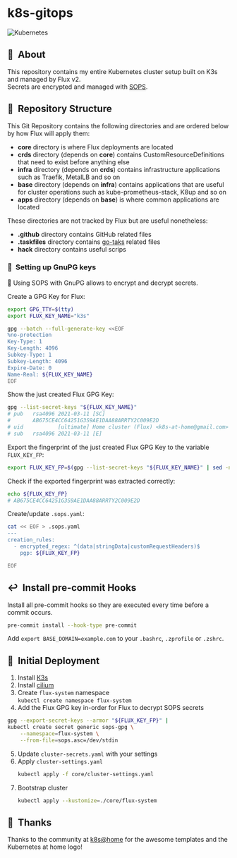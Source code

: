 # k8s-gitops

![Kubernetes](https://i.imgur.com/p1RzXjQ.png)

## :loudspeaker:&nbsp; About

This repository contains my entire Kubernetes cluster setup built on K3s and managed by Flux v2.  
Secrets are encrypted and managed with [SOPS](https://github.com/mozilla/sops).

## :open_file_folder:&nbsp; Repository Structure

This Git Repository contains the following directories and are ordered below by how Flux will apply them:

- **core** directory is where Flux deployments are located
- **crds** directory (depends on **core**) contains CustomResourceDefinitions that need to exist before anything else
- **infra** directory (depends on **crds**) contains infrastructure applications such as Traefik, MetalLB and so on
- **base** directory (depends on **infra**) contains applications that are useful for cluster operations such as kube-prometheus-stack, K8up and so on
- **apps** directory (depends on **base**) is where common applications are located

These directories are not tracked by Flux but are useful nonetheless:

- **.github** directory contains GitHub related files
- **.taskfiles** directory contains [go-taks](https://github.com/go-task/task) related files
- **hack** directory contains useful scrips

### :closed_lock_with_key:&nbsp; Setting up GnuPG keys

:round_pushpin: Using SOPS with GnuPG allows to encrypt and decrypt secrets.

Create a GPG Key for Flux:

```sh
export GPG_TTY=$(tty)
export FLUX_KEY_NAME="k3s"

gpg --batch --full-generate-key <<EOF
%no-protection
Key-Type: 1
Key-Length: 4096
Subkey-Type: 1
Subkey-Length: 4096
Expire-Date: 0
Name-Real: ${FLUX_KEY_NAME}
EOF
```

Show the just created Flux GPG Key:

```sh
gpg --list-secret-keys "${FLUX_KEY_NAME}"
# pub   rsa4096 2021-03-11 [SC]
#       AB675CE4CC64251G3S9AE1DAA88ARRTY2C009E2D
# uid           [ultimate] Home cluster (Flux) <k8s-at-home@gmail.com>
# sub   rsa4096 2021-03-11 [E]
```

Export the fingerprint of the just created Flux GPG Key to the variable `FLUX_KEY_FP`:

```sh
export FLUX_KEY_FP=$(gpg --list-secret-keys "${FLUX_KEY_NAME}" | sed -n '/sec/{n;s/^\s*\s//;p;}')
```

Check if the exported fingerprint was extracted correctly:

```sh
echo ${FLUX_KEY_FP}
# AB675CE4CC64251G3S9AE1DAA88ARRTY2C009E2D
```

Create/update `.sops.yaml`:

```bash
cat << EOF > .sops.yaml
---
creation_rules:
  - encrypted_regex: ^(data|stringData|customRequestHeaders)$
    pgp: ${FLUX_KEY_FP}

EOF
```

## :leftwards_arrow_with_hook:&nbsp; Install pre-commit Hooks

Install all pre-commit hooks so they are executed every time before a commit occurs.

```bash
pre-commit install --hook-type pre-commit
```

Add `export BASE_DOMAIN=example.com` to your `.bashrc`, `.zprofile` or `.zshrc`.

## :wrench:&nbsp; Initial Deployment

1. Install [K3s](https://k3s.io)
2. Install [cilium](https://docs.cilium.io/en/stable/gettingstarted/k8s-install-default)
3. Create `flux-system` namespace  
   `kubectl create namespace flux-system`
4. Add the Flux GPG key in-order for Flux to decrypt SOPS secrets  
  ```bash
  gpg --export-secret-keys --armor "${FLUX_KEY_FP}" |
  kubectl create secret generic sops-gpg \
      --namespace=flux-system \
      --from-file=sops.asc=/dev/stdin
  ```
5. Update `cluster-secrets.yaml` with your settings
6. Apply `cluster-settings.yaml`
   ```bash
   kubectl apply -f core/cluster-settings.yaml
   ```
7. Bootstrap cluster
   ```bash
   kubectl apply --kustomize=./core/flux-system
   ```

## :hugs:&nbsp; Thanks

Thanks to the community at [k8s@home](https://github.com/k8s-at-home) for the awesome templates and the Kubernetes at home logo!
